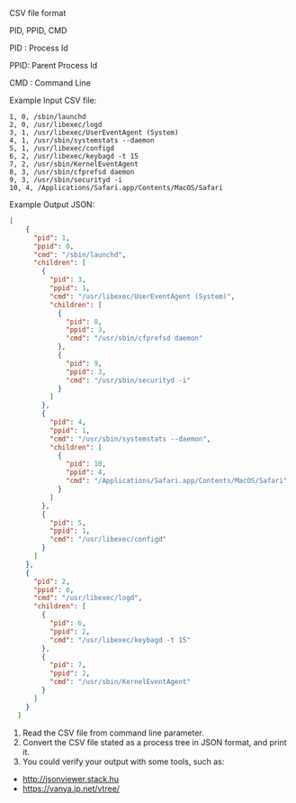 CSV file format

PID, PPID, CMD

PID : Process Id

PPID: Parent Process Id

CMD : Command Line

Example Input CSV file:

``` csv
1, 0, /sbin/launchd
2, 0, /usr/libexec/logd
3, 1, /usr/libexec/UserEventAgent (System)
4, 1, /usr/sbin/systemstats --daemon
5, 1, /usr/libexec/configd
6, 2, /usr/libexec/keybagd -t 15
7, 2, /usr/sbin/KernelEventAgent
8, 3, /usr/sbin/cfprefsd daemon
9, 3, /usr/sbin/securityd -i
10, 4, /Applications/Safari.app/Contents/MacOS/Safari
```

Example Output JSON:

``` json
[
    {
      "pid": 1,
      "ppid": 0,
      "cmd": "/sbin/launchd",
      "children": [
        {
          "pid": 3,
          "ppid": 1,
          "cmd": "/usr/libexec/UserEventAgent (System)",
          "children": [
            {
              "pid": 8,
              "ppid": 3,
              "cmd": "/usr/sbin/cfprefsd daemon"
            },
            {
              "pid": 9,
              "ppid": 3,
              "cmd": "/usr/sbin/securityd -i"
            }
          ]
        },
        {
          "pid": 4,
          "ppid": 1,
          "cmd": "/usr/sbin/systemstats --daemon",
          "children": [
            {
              "pid": 10,
              "ppid": 4,
              "cmd": "/Applications/Safari.app/Contents/MacOS/Safari"
            }
          ]
        },
        {
          "pid": 5,
          "ppid": 1,
          "cmd": "/usr/libexec/configd"
        }
      ]
    },
    {
      "pid": 2,
      "ppid": 0,
      "cmd": "/usr/libexec/logd",
      "children": [
        {
          "pid": 6,
          "ppid": 2,
          "cmd": "/usr/libexec/keybagd -t 15"
        },
        {
          "pid": 7,
          "ppid": 2,
          "cmd": "/usr/sbin/KernelEventAgent"
        }
      ]
    }
  ]
  ```

1. Read the CSV file from command line parameter.
1. Convert the CSV file stated as a process tree in JSON format, and print it.
1. You could verify your output with some tools, such as:

  - http://jsonviewer.stack.hu
  - https://vanya.jp.net/vtree/
